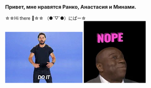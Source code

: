 ### Привет, мне нравятся Ранко, Анастасия и Минами.
☆☆Hi there 👋☆☆
（●´▽`●）にぱー☆<br>
![result](https://github.com/ms3nd3r/gif/blob/main/giphy.webp?raw=true)
![result2](https://github.com/ms3nd3r/gif/blob/main/200w.webp?raw=true)

<!--
**ms3nd3r/ms3nd3r** is a ✨ _special_ ✨ repository because its `README.md` (this file) appears on your GitHub profile.

Here are some ideas to get you started:

- 🔭 I’m currently working on ...
- 🌱 I’m currently learning ...
- 👯 I’m looking to collaborate on ...
- 🤔 I’m looking for help with ...
- 💬 Ask me about ...
- 📫 How to reach me: ...
- 😄 Pronouns: ...
- ⚡ Fun fact: ...
-->

